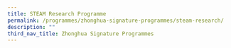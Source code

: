 ```yaml
---
title: STEAM Research Programme
permalink: /programmes/zhonghua-signature-programmes/steam-research/
description: ""
third_nav_title: Zhonghua Signature Programmes
---
```

